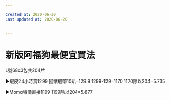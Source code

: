 ```yaml
---

Created at: 2020-06-20
Last updated at: 2020-06-20


---
```


# 新版阿福狗最便宜買法


L號68x3包共204片

▶️蝦皮24小時賣1299
回饋蝦幣10趴=129.9
1299-129=1170
1170除以204=5.735

▶️Momo特價直接1199
1199除以204=5.877

